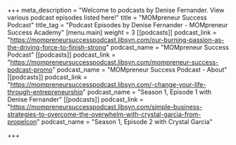 +++
meta_description = "Welcome to podcasts by Denise Fernander. View various podcast episodes listed here!"
title = "MOMpreneur Success Podcast"
title_tag = "Podcast Episodes by Denise Fernander - MOMpreneur Success Academy"
[menu.main]
weight = 3
[[podcasts]]
podcast_link = "https://mompreneursuccesspodcast.libsyn.com/our-burning-passion-as-the-driving-force-to-finish-strong"
podcast_name = "MOMpreneur Success Podcast"
[[podcasts]]
podcast_link = "https://mompreneursuccesspodcast.libsyn.com/mompreneur-success-podcast-promo"
podcast_name = "MOMpreneur Success Podcast - About"
[[podcasts]]
podcast_link = "https://mompreneursuccesspodcast.libsyn.com/-change-your-life-through-entrepreneurship"
podcast_name = "Season 1, Episode 1 with Denise Fernander"
[[podcasts]]
podcast_link = "https://mompreneursuccesspodcast.libsyn.com/simple-business-strategies-to-overcome-the-overwhelm-with-crystal-garcia-from-propelcon"
podcast_name = "Season 1, Episode 2 with Crystal Garcia"

+++
